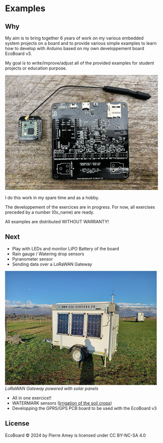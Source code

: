 
# Examples
## Why
My aim is to bring together 6 years of work on my various embedded system projects on a board and to provide various simple examples to learn how to develop with Arduino based on my own developpement board EcoBoard v3. 

My goal is to write/improve/adjust all of the provided examples for student projects or education purpose.

![EcoBoard with Lora module](../assets/ecoboard-lora.jpg)

I do this work in my spare time and as a hobby.

The developpement of the exercices are in progress. For now, all exercises preceded by a number (0x_name) are ready.

All examples are distributed WITHOUT WARRANTY!


## Next
* Play with LEDs and monitor LiPO Battery of the board 
* Rain gauge / Watering drop sensors
* Pyranometer sensor
* Sending data over a LoRaWAN Gateway

![Solar LoRaWAN Gateway](../assets/remorque-loarawan-solaire.jpg)
*LoRaWAN Gateway powered with solar panels*

* All in one exercice!!
* WATERMARK sensors ([Irrigation of the soil crops](https://eco-sensors.ch/smart-irrigation/))
* Developping the GPRS/GPS PCB board to be used with the EcoBoard v3

## License
EcoBoard © 2024 by Pierre Amey is licensed under CC BY-NC-SA 4.0

